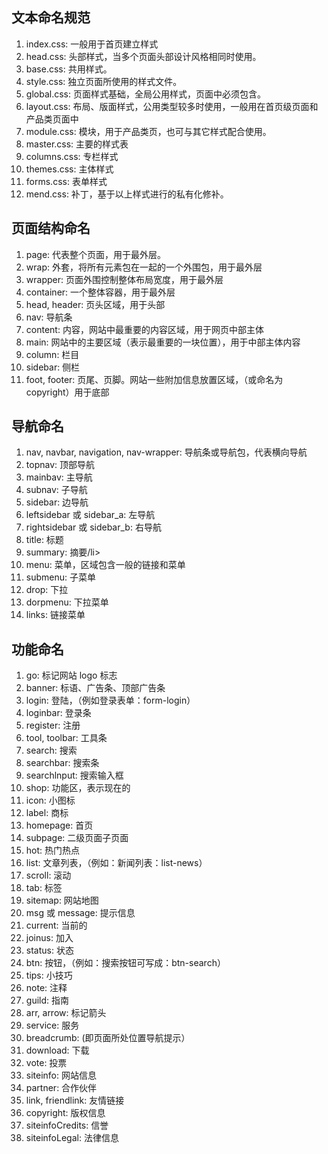 ## 文本命名规范

1.  index.css: 一般用于首页建立样式
1.  head.css: 头部样式，当多个页面头部设计风格相同时使用。
1.  base.css: 共用样式。
1.  style.css: 独立页面所使用的样式文件。
1.  global.css: 页面样式基础，全局公用样式，页面中必须包含。
1.  layout.css: 布局、版面样式，公用类型较多时使用，一般用在首页级页面和产品类页面中
1.  module.css: 模块，用于产品类页，也可与其它样式配合使用。
1.  master.css: 主要的样式表
1.  columns.css: 专栏样式
1.  themes.css: 主体样式
1.  forms.css: 表单样式
1.  mend.css: 补丁，基于以上样式进行的私有化修补。

## 页面结构命名

1.  page: 代表整个页面，用于最外层。
1.  wrap: 外套，将所有元素包在一起的一个外围包，用于最外层
1.  wrapper: 页面外围控制整体布局宽度，用于最外层
1.  container: 一个整体容器，用于最外层
1.  head, header: 页头区域，用于头部
1.  nav: 导航条
1.  content: 内容，网站中最重要的内容区域，用于网页中部主体
1.  main: 网站中的主要区域（表示最重要的一块位置），用于中部主体内容
1.  column: 栏目
1.  sidebar: 侧栏
1.  foot, footer: 页尾、页脚。网站一些附加信息放置区域，（或命名为 copyright）用于底部

## 导航命名

1.  nav, navbar, navigation, nav-wrapper: 导航条或导航包，代表横向导航
1.  topnav: 顶部导航
1.  mainbav: 主导航
1.  subnav: 子导航
1.  sidebar: 边导航
1.  leftsidebar 或 sidebar_a: 左导航
1.  rightsidebar 或 sidebar_b: 右导航
1.  title: 标题
1.  summary: 摘要/li>
1.  menu: 菜单，区域包含一般的链接和菜单
1.  submenu: 子菜单
1.  drop: 下拉
1.  dorpmenu: 下拉菜单
1.  links: 链接菜单

## 功能命名

1.  go: 标记网站 logo 标志
1.  banner: 标语、广告条、顶部广告条
1.  login: 登陆，（例如登录表单：form-login）
1.  loginbar: 登录条
1.  register: 注册
1.  tool, toolbar: 工具条
1.  search: 搜索
1.  searchbar: 搜索条
1.  searchlnput: 搜索输入框
1.  shop: 功能区，表示现在的
1.  icon: 小图标
1.  label: 商标
1.  homepage: 首页
1.  subpage: 二级页面子页面
1.  hot: 热门热点
1.  list: 文章列表，（例如：新闻列表：list-news）
1.  scroll: 滚动
1.  tab: 标签
1.  sitemap: 网站地图
1.  msg 或 message: 提示信息
1.  current: 当前的
1.  joinus: 加入
1.  status: 状态
1.  btn: 按钮，（例如：搜索按钮可写成：btn-search）
1.  tips: 小技巧
1.  note: 注释
1.  guild: 指南
1.  arr, arrow: 标记箭头
1.  service: 服务
1.  breadcrumb: (即页面所处位置导航提示）
1.  download: 下载
1.  vote: 投票
1.  siteinfo: 网站信息
1.  partner: 合作伙伴
1.  link, friendlink: 友情链接
1.  copyright: 版权信息
1.  siteinfoCredits: 信誉
1.  siteinfoLegal: 法律信息
